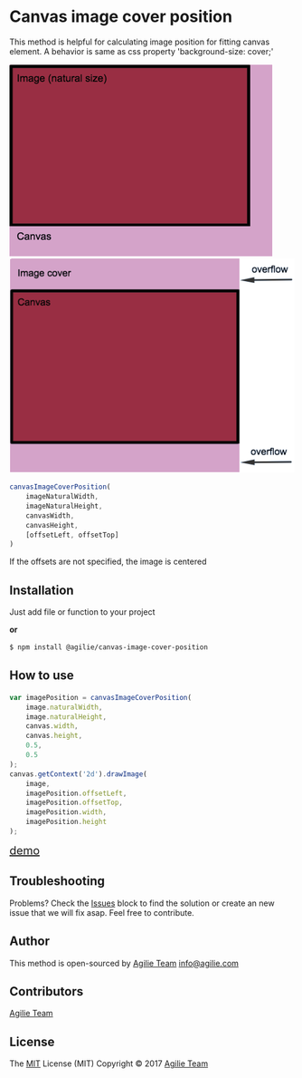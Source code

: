 
# Canvas image cover position
This method is helpful for calculating image position for fitting canvas element. A behavior is same as css property 'background-size: cover;'

![Preview](img/Image.png)
![Preview](img/Image_cover.png)
```javascript
canvasImageCoverPosition(
    imageNaturalWidth,
    imageNaturalHeight,
    canvasWidth,
    canvasHeight,
    [offsetLeft, offsetTop]
)
```
If the offsets are not specified, the image is centered
## Installation 
Just add file or function to your project

**or**

```bash
$ npm install @agilie/canvas-image-cover-position
```
## How to use
```javascript
var imagePosition = canvasImageCoverPosition(
    image.naturalWidth,
    image.naturalHeight,
    canvas.width,
    canvas.height,
    0.5,
    0.5
);
canvas.getContext('2d').drawImage(
    image,
    imagePosition.offsetLeft,
    imagePosition.offsetTop,
    imagePosition.width,
    imagePosition.height
);
```
<a href="https://agilie.github.io/canvas-image-cover-position/" style="font-size: 20px" target="_blank">demo</a>
## Troubleshooting
Problems? Check the [Issues](https://github.com/agilie/canvas-image-cover-position/issues) block 
to find the solution or create an new issue that we will fix asap. Feel free to contribute.
## Author
This method is open-sourced by [Agilie Team](https://www.agilie.com) <info@agilie.com>
## Contributors
[Agilie Team](https://github.com/agilie)
## License
The [MIT](LICENSE) License (MIT) Copyright © 2017 [Agilie Team](https://www.agilie.com)
